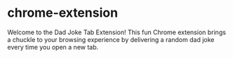 # chrome-extension
Welcome to the Dad Joke Tab Extension! This fun Chrome extension brings a chuckle to your browsing experience by delivering a random dad joke every time you open a new tab.
